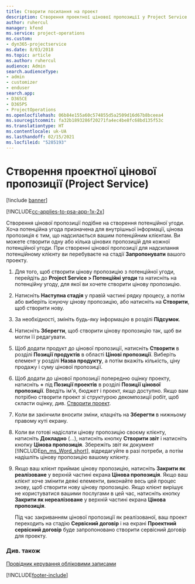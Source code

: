 ```yaml
---
title: Створити посилання на проект
description: Створення проектної цінової пропозиції у Project Service
author: ruhercul
manager: kfend
ms.service: project-operations
ms.custom:
- dyn365-projectservice
ms.date: 8/03/2018
ms.topic: article
ms.author: ruhercul
audience: Admin
search.audienceType:
- admin
- customizer
- enduser
search.app:
- D365CE
- D365PS
- ProjectOperations
ms.openlocfilehash: 06b84e155a60c574855d5a2509d16d67b8bceea4
ms.sourcegitcommit: fa32b1893286f20271fa4ec4be8fc68bd135f53c
ms.translationtype: HT
ms.contentlocale: uk-UA
ms.lasthandoff: 02/15/2021
ms.locfileid: "5285193"
---
```

# <a name="create-a-project-quote-project-service"></a>Створення проектної цінової пропозиції (Project Service)

[!include [banner](../includes/psa-now-project-operations.md)]

[!INCLUDE[cc-applies-to-psa-app-1x-2x](../includes/cc-applies-to-psa-app-1x-2x.md)]

Створення цінової пропозиції подібне на створення потенційної угоди. Хоча потенційна угода призначена для внутрішньої інформації, цінова пропозиція є тим, що надсилається вашим потенційним клієнтам. Ви можете створити одну або кілька цінових пропозицій для кожної потенційної угоди. При створенні цінової пропозиції для надсилання потенційному клієнту ви перебуваєте на стадії **Запропонувати** вашого проекту.  
  
1. Для того, щоб створити цінову пропозицію з потенційної угоди, перейдіть до **Project Service > Потенційні угоди** та натисніть на потенційну угоду, для якої ви хочете створити цінову пропозицію.  
  
2. Натисніть **Наступна стадія** у правій частині рядку процесу, а потім або виберіть існуючу цінову пропозицію, або натисніть на **Створити**, щоб створити нову.   
  
3. За необхідності, змініть будь-яку інформацію в розділі **Підсумок**.  
  
4. Натисніть **Зберегти**, щоб створити цінову пропозицію так, щоб ви могли її редагувати.  
  
5. Щоб додати продукт до цінової пропозиції, натисніть **Створити** в розділі **Позиції продуктів** в області **Цінові пропозиції**. Виберіть елемент у розділі **Назва продукту**, а потім вкажіть кількість, ціну продажу і суму цінової пропозиції.  
  
6. Щоб додати до цінової пропозиції попередню оцінку проекту, натисніть **+** під **Позиції проектів** в розділі **Позиції цінової пропозиції**. Введіть ім'я, бюджет і проект, якщо доступно. Якщо вам потрібно створити проект зі структурою декомпозиції робіт, щоб скласти оцінку, див. [Створити проект](../psa/create-project.md).  
  
7. Коли ви закінчили вносити зміни, клацніть на **Зберегти** в нижньому правому куті екрану.  
  
8. Коли ви готові надіслати цінову пропозицію своєму клієнту, натисніть **Докладно** (...), натисніть кнопку **Створити звіт** і натисніть кнопку **Цінова пропозиція**. Збережіть звіт як документ [!INCLUDE[pn_ms_Word_short](../includes/pn-ms-word-short.md)], відредагуйте в разі потреби, а потім надішліть цінову пропозицію вашому клієнту.  
  
9. Якщо ваш клієнт приймає цінову пропозицію, натисніть **Закрити як реалізоване** у верхній частині екрана **Цінова пропозиція**. Якщо ваш клієнт хоче змінити деякі елементи, виконайте весь цей процес знову, щоб створити нову цінову пропозицію. Якщо клієнт вирішує не користуватися вашими послугами в цей час, натисніть кнопку **Закрити як нереалізоване** у верхній частині екрана **Цінова пропозиція**.  
  
   Під час закриванням цінової пропозиції як реалізованої, ваш проект переходить на стадію **Сервісний договір** і на екрані **Проектний сервісний договір** буде запропоновано створити сервісний договір для проекту.  
  
### <a name="see-also"></a>Див. також  
 [Провідник керування обліковими записами](../psa/account-manager-guide.md)


[!INCLUDE[footer-include](../includes/footer-banner.md)]